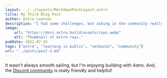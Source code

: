 ```yaml
---
layout: ../../layouts/MarkdownPostLayout.astro
title: My Third Blog Post
author: Astro Learner
description: "I had some challenges, but asking in the community really helped!"
image: 
    url: "https://docs.astro.build/assets/rays.webp"
    alt: "Thumbnail of Astro rays."
pubDate: 2022-07-15
tags: ["astro", "learning in public", "setbacks", "community"]
url: "../posts/post-3.md"
---
```


It wasn't always smooth sailing, but I'm enjoying building with Astro. And, the [Discord community](https://astro.build/chat) is really friendly and helpful!
